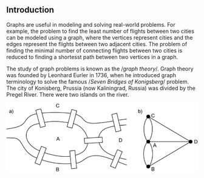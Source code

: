 ## Introduction

Graphs are useful in modeling and solving real-world problems. For example, the problem to find the least number of flights between two cities can be modeled using a graph, where the vertices represent cities and the edges represent the flights between two adjacent cities. The problem of finding the minimal number of connecting flights between two cities is reduced to finding a shortesst path between two vertices in a graph.  

The study of graph problems is known as the /*graph theory*/. Graph theory was founded by Leonhard Eurler in 1736, when he introduced graph terminology to solve the famous /*Seven Bridges of Konigsberg*/ problem. The city of Konisberg, Prussia (now Kaliningrad, Russia) was divided by the Pregel River. There were two islands on the river.  

![](graph/KonigsbergBridge.png)

